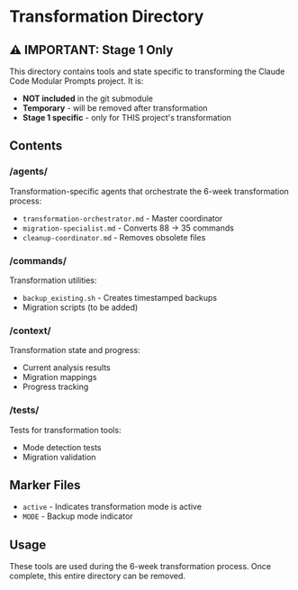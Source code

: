 # Transformation Directory

## ⚠️ IMPORTANT: Stage 1 Only

This directory contains tools and state specific to transforming the Claude Code Modular Prompts project. It is:

- **NOT included** in the git submodule
- **Temporary** - will be removed after transformation
- **Stage 1 specific** - only for THIS project's transformation

## Contents

### /agents/
Transformation-specific agents that orchestrate the 6-week transformation process:
- `transformation-orchestrator.md` - Master coordinator
- `migration-specialist.md` - Converts 88 → 35 commands
- `cleanup-coordinator.md` - Removes obsolete files

### /commands/
Transformation utilities:
- `backup_existing.sh` - Creates timestamped backups
- Migration scripts (to be added)

### /context/
Transformation state and progress:
- Current analysis results
- Migration mappings
- Progress tracking

### /tests/
Tests for transformation tools:
- Mode detection tests
- Migration validation

## Marker Files

- `active` - Indicates transformation mode is active
- `MODE` - Backup mode indicator

## Usage

These tools are used during the 6-week transformation process. Once complete, this entire directory can be removed.